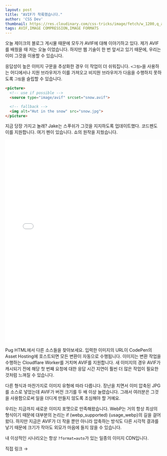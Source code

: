 ```yaml
---
layout: post
title: "AVIF가 착륙했습니다."
author: 'CSS Dev'
thumbnail: https://res.cloudinary.com/css-tricks/image/fetch/w_1200,q_auto,f_auto/https://css-tricks.com/wp-content/uploads/2020/09/Screen-Shot-2020-09-08-at-2.07.31-PM.png
tags: AVIF,IMAGE COMPRESSION,IMAGE FORMATS
---
```



오늘 제이크의 블로그 게시물 때문에 모두가 AVIF에 대해 이야기하고 있다. 제가 AVIF를 배웠을 때 저는 오늘 이었습니다. 하지만 웹 기술이 한 번 앞서고 있기 때문에, 우리는 이미 그것을 이용할 수 있습니다.

응답성이 높은 이미지 구문을 추상화한 경우 이 작업이 더 쉬워집니다. `<그림>`을 사용하는 어디에서나 지원 브라우저가 이를 가져오고 비지원 브라우저가 다음을 수행하지 못하도록 `그림`을 슬립할 수 있습니다.

```html
<picture>
  <!-- use if possible -->
  <source type="image/avif" srcset="snow.avif">

  <!-- fallback -->
  <img alt="Hut in the snow" src="snow.jpg">
</picture>
```

지금 당장 가지고 놀래? Jake는 스푸쉬가 그것을 지지하도록 업데이트했다. 코드펜도 이를 지원합니다. 여기 펜이 있습니다. 쇼의 원작을 지웠습니다.

<div class="wp-block-cp-codepen-gutenberg-embed-block cp_embed_wrapper resizable" style="height: 650px;"><iframe id="cp_embed_QWNQrzy" src="//codepen.io/anon/embed/QWNQrzy?height=650&amp;theme-id=1&amp;slug-hash=QWNQrzy&amp;default-tab=result" height="650" scrolling="no" frameborder="0" allowfullscreen="" allowpaymentrequest="" name="CodePen Embed QWNQrzy" title="CodePen Embed QWNQrzy" class="cp_embed_iframe" style="width: 100%; overflow: hidden; height: 100%;">CodePen Embed Fallback</iframe><div class="win-size-grip" style="touch-action: none;"></div></div>

Pug HTML에서 다른 소스들을 찾아보세요. 입력한 이미지의 URL이 CodePen의 Asset Hosting에 호스트되면 모든 변환이 자동으로 수행됩니다. 이미지는 변환 작업을 수행하는 Cloudflare Worker를 거치며 AVIF를 지원합니다. 새 이미지의 경우 AVIF가 캐시되기 전에 해당 첫 번째 요청에 대한 응답 시간 지연이 훨씬 더 많은 작업이 필요한 것처럼 느껴질 수 있습니다.

다른 형식과 마찬가지로 이미지 유형에 따라 다릅니다. 장난을 치면서 이미 압축된 JPG를 소스로 넣었는데 AVIF가 버전 크기를 두 배 이상 늘렸습니다. 그래서 여러분은 그것을 사용함으로써 일을 더디게 만들지 않도록 조심해야 할 거예요.

우리는 지금까지 새로운 이미지 포맷으로 만족해왔습니다. WebP는 거의 항상 최상의 형식이기 때문에 대부분의 논리는 if (webp_supported) {usage_webp}의 길을 걸어왔다. 하지만 지금은 AVIF가 더 작을 뿐만 아니라 압축하는 방식도 다른 시각적 결과를 낳기 때문에 크기가 작아도 외모가 마음에 들지 않을 수 있습니다.

내 이상적인 시나리오는 항상 `?format=auto`가 있는 일종의 이미지 CDN입니다.

직접 링크 →